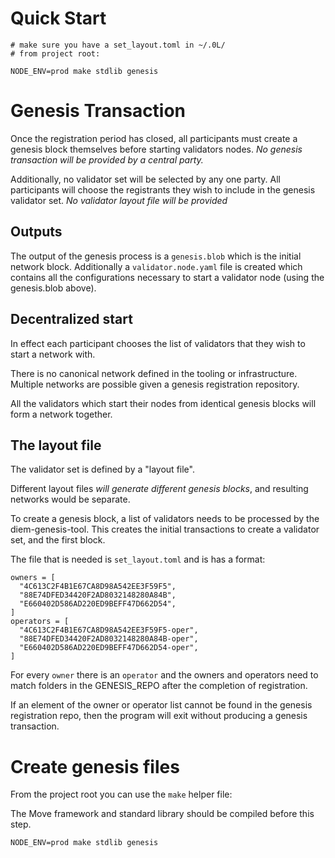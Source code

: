 # Quick Start

```
# make sure you have a set_layout.toml in ~/.0L/
# from project root:

NODE_ENV=prod make stdlib genesis
```
# Genesis Transaction

Once the registration period has closed, all participants must create a genesis block themselves before starting validators nodes. *No genesis transaction will be provided by a central party.*

Additionally, no validator set will be selected by any one party. All participants will choose the registrants they wish to include in the genesis validator set. *No validator layout file will be provided*

## Outputs

The output of the genesis process is a `genesis.blob` which is the initial network block. Additionally a `validator.node.yaml` file is created which contains all the configurations necessary to start a validator node (using the genesis.blob above).


## Decentralized start

In effect each participant chooses the list of validators that they wish to start a network with. 

There is no canonical network defined in the tooling or infrastructure. Multiple networks are possible given a genesis registration repository.

All the validators which start their nodes from identical genesis blocks will form a network together.


## The layout file

The validator set is defined by a "layout file".

Different layout files *will generate different genesis blocks*, and resulting networks would be separate.

To create a genesis block, a list of validators needs to be processed by the diem-genesis-tool. This creates the initial transactions to create a validator set, and the first block.

The file that is needed is `set_layout.toml` and is has a format:
```
owners = [
  "4C613C2F4B1E67CA8D98A542EE3F59F5",
  "88E74DFED34420F2AD8032148280A84B",
  "E660402D586AD220ED9BEFF47D662D54",
]
operators = [
  "4C613C2F4B1E67CA8D98A542EE3F59F5-oper",
  "88E74DFED34420F2AD8032148280A84B-oper",
  "E660402D586AD220ED9BEFF47D662D54-oper",
]
```

For every `owner` there is an `operator` and the owners and operators need to match folders in the GENESIS_REPO after the completion of registration.

If an element of the owner or operator list cannot be found in the genesis registration repo, then the program will exit without producing a genesis transaction.


# Create genesis files

From the project root you can use the `make` helper file:

The Move framework and standard library should be compiled before this step.

```
NODE_ENV=prod make stdlib genesis
```